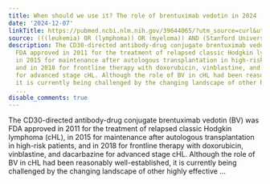 ```yaml
---
title: When should we use it? The role of brentuximab vedotin in 2024
date: '2024-12-07'
linkTitle: https://pubmed.ncbi.nlm.nih.gov/39644065/?utm_source=curl&utm_medium=rss&utm_campaign=pubmed-2&utm_content=1Rkszs2HVZ2RHP33OibaNFew6VK-LzjJWTD4GwmLlk8B-wCceh&fc=20220923065203&ff=20241208172257&v=2.18.0.post9+e462414
source: (((leukemia) OR (lymphoma)) OR (myeloma)) AND (Stanford University[Affiliation])
description: The CD30-directed antibody-drug conjugate brentuximab vedotin (BV) was
  FDA approved in 2011 for the treatment of relapsed classic Hodgkin lymphoma (cHL),
  in 2015 for maintenance after autologous transplantation in high-risk patients,
  and in 2018 for frontline therapy with doxorubicin, vinblastine, and dacarbazine
  for advanced stage cHL. Although the role of BV in cHL had been reasonably well-established,
  it is currently being challenged by the changing landscape of other highly effective
  ...
disable_comments: true
---
```

The CD30-directed antibody-drug conjugate brentuximab vedotin (BV) was FDA approved in 2011 for the treatment of relapsed classic Hodgkin lymphoma (cHL), in 2015 for maintenance after autologous transplantation in high-risk patients, and in 2018 for frontline therapy with doxorubicin, vinblastine, and dacarbazine for advanced stage cHL. Although the role of BV in cHL had been reasonably well-established, it is currently being challenged by the changing landscape of other highly effective ...